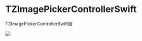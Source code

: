 
# TZImagePickerControllerSwift
TZImagePickerControllerSwift版

![](https://img.shields.io/badge/pod-1.0.0-blue.svg)
